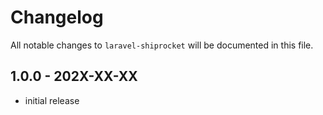 # Changelog

All notable changes to `laravel-shiprocket` will be documented in this file.

## 1.0.0 - 202X-XX-XX

- initial release
